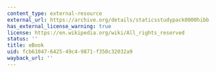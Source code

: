 ```yaml
---
content_type: external-resource
external_url: https://archive.org/details/staticsstudypack0000hibb
has_external_license_warning: true
license: https://en.wikipedia.org/wiki/All_rights_reserved
status: ''
title: eBook
uid: fcb61047-6425-49c4-9871-f350c32032a9
wayback_url: ''
---
```

